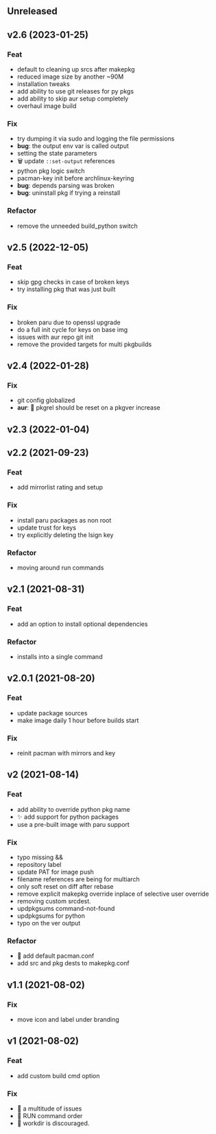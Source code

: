 ## Unreleased

## v2.6 (2023-01-25)

### Feat

- default to cleaning up srcs after makepkg
- reduced image size by another ~90M
- installation tweaks
- add ability to use git releases for py pkgs
- add ability to skip aur setup completely
- overhaul image build

### Fix

- try dumping it via sudo and logging the file permissions
- **bug**:  the output env var is called output
- setting the state parameters
- :wastebasket: update `::set-output` references
- python pkg logic switch
- pacman-key init before archlinux-keyring
- **bug**: depends parsing was broken
- **bug**: uninstall pkg if trying a reinstall

### Refactor

- remove the unneeded build_python switch

## v2.5 (2022-12-05)

### Feat

- skip gpg checks in case of broken keys
- try installing pkg that was just built

### Fix

- broken paru due to openssl upgrade
- do a full init cycle for keys on base img
- issues with aur repo git init
- remove the provided targets for multi pkgbuilds

## v2.4 (2022-01-28)

### Fix

- git config globalized
- **aur**: :bug: pkgrel should be reset on a pkgver increase

## v2.3 (2022-01-04)

## v2.2 (2021-09-23)

### Feat

- add mirrorlist rating and setup

### Fix

- install paru packages as non root
- update trust for keys
- try explicitly deleting the lsign key

### Refactor

- moving around run commands

## v2.1 (2021-08-31)

### Feat

- add an option to install optional dependencies

### Refactor

- installs into a single command

## v2.0.1 (2021-08-20)

### Feat

- update package sources
- make image daily 1 hour before builds start

### Fix

- reinit pacman with mirrors and key

## v2 (2021-08-14)

### Feat

- add ability to override python pkg name
- :sparkles: add support for python packages
- use a pre-built image with paru support

### Fix

- typo missing &&
- repository label
- update PAT for image push
- filename references are being for multiarch
- only soft reset on diff after  rebase
- remove explicit makepkg override inplace of  selective user override
- removing custom srcdest.
- updpkgsums command-not-found
- updpkgsums for python
- typo on the ver<n> output

### Refactor

- :wrench: add default pacman.conf
- add src and pkg dests to makepkg.conf

## v1.1 (2021-08-02)

### Fix

- move icon and label under branding

## v1 (2021-08-02)

### Feat

- add custom build cmd option

### Fix

- :bug: a multitude of issues
- :bug: RUN command order
- :bug: workdir is discouraged.
